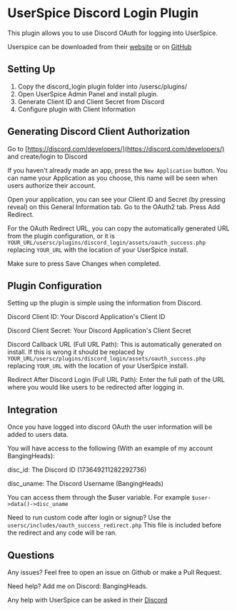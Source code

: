 # UserSpice Discord Login Plugin

This plugin allows you to use Discord OAuth for logging into UserSpice.

Userspice can be downloaded from their [website](https://userspice.com/) or on [GitHub](https://github.com/mudmin/UserSpice5)

## Setting Up

1. Copy the discord_login plugin folder into /usersc/plugins/
2. Open UserSpice Admin Panel and install plugin.
3. Generate Client ID and Client Secret from Discord
4. Configure plugin with Client Information

## Generating Discord Client Authorization

Go to [https://discord.com/developers/](https://discord.com/developers/) and create/login to Discord

If you haven't already made an app, press the `New Application` button. You can name your Application as you choose, this name will be seen when users authorize their account.

Open your application, you can see your Client ID and Secret (by pressing reveal) on this General Information tab. Go to the OAuth2 tab. Press Add Redirect.

For the OAuth Redirect URL, you can copy the automatically generated URL from the plugin configuration, or it is `YOUR_URL/usersc/plugins/discord_login/assets/oauth_success.php` replacing `YOUR_URL` with the location of your UserSpice install.

Make sure to press Save Changes when completed.

## Plugin Configuration

Setting up the plugin is simple using the information from Discord.

Discord Client ID: Your Discord Application's Client ID

Discord Client Secret: Your Discord Application's Client Secret

Discord Callback URL (Full URL Path): This is automatically generated on install. If this is wrong it should be replaced by `YOUR_URL/usersc/plugins/discord_login/assets/oauth_success.php` replacing `YOUR_URL` with the location of your UserSpice install.

Redirect After Discord Login (Full URL Path): Enter the full path of the URL where you would like users to be redirected after logging in.

## Integration

Once you have logged into discord OAuth the user information will be added to users data.

You will have access to the following (With an example of my account BangingHeads):

disc_id: The Discord ID (173649211282292736)

disc_uname: The Discord Username (BangingHeads)

You can access them through the \$user variable. For example `$user->data()->disc_uname`

Need to run custom code after login or signup? Use the `usersc/includes/oauth_success_redirect.php` This file is included before the redirect and any code will be ran.

## Questions

Any issues? Feel free to open an issue on Github or make a Pull Request.

Need help? Add me on Discord: BangingHeads.

Any help with UserSpice can be asked in their [Discord](https://discord.gg/j25FeHu)
